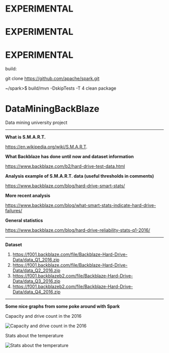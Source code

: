 # EXPERIMENTAL

# EXPERIMENTAL

# EXPERIMENTAL

build:

git clone https://github.com/apache/spark.git

~/spark>$ build/mvn -DskipTests -T 4 clean package

# DataMiningBackBlaze

Data mining university project


----------


**What is S.M.A.R.T.**

https://en.wikipedia.org/wiki/S.M.A.R.T.

**What  Backblaze has done until now and dataset information**

https://www.backblaze.com/b2/hard-drive-test-data.html

**Analysis example of S.M.A.R.T. data (useful thresholds in comments)**

https://www.backblaze.com/blog/hard-drive-smart-stats/

**More recent analysis**

https://www.backblaze.com/blog/what-smart-stats-indicate-hard-drive-failures/

**General statistics**

https://www.backblaze.com/blog/hard-drive-reliability-stats-q1-2016/

----------

**Dataset**

 1. https://f001.backblaze.com/file/Backblaze-Hard-Drive-Data/data_Q1_2016.zip
 2. https://f001.backblaze.com/file/Backblaze-Hard-Drive-Data/data_Q2_2016.zip
 3. https://f001.backblazeb2.com/file/Backblaze-Hard-Drive-Data/data_Q3_2016.zip
 4. https://f001.backblazeb2.com/file/Backblaze-Hard-Drive-Data/data_Q4_2016.zip

----------

**Some nice graphs from some poke around with Spark**

Capacity and drive count in the 2016

![Capacity and drive count in the 2016](https://rawgit.com/garis/DataMiningBackBlaze/master/SpreadSheets/countAndcapacity_vs_days.svg)

Stats about the temperature

![Stats about the temperature](https://rawgit.com/garis/DataMiningBackBlaze/master/SpreadSheets/temperature_vs_days.svg)
